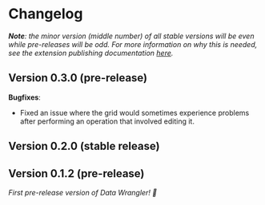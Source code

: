# Changelog

_**Note**: the minor version (middle number) of all stable versions will be even while pre-releases will be odd. For more information on why this is needed, see the extension publishing documentation [here](<https://code.visualstudio.com/api/working-with-extensions/publishing-extension#prerelease-extensions>)._

## Version 0.3.0 (pre-release)

**Bugfixes**:

* Fixed an issue where the grid would sometimes experience problems after performing an operation that involved editing it.

## Version 0.2.0 (stable release)

## Version 0.1.2 (pre-release)

_First pre-release version of Data Wrangler! 🎉_
